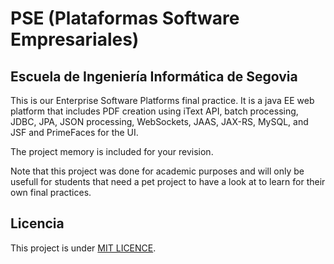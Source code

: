 # PSE (Plataformas Software Empresariales)
## Escuela de Ingeniería Informática de Segovia 

This is our Enterprise Software Platforms final practice.  It is a java EE web platform that includes PDF creation using iText API, batch processing, JDBC, JPA, JSON processing, WebSockets, JAAS, JAX-RS, MySQL, and JSF and PrimeFaces for the UI.

The project memory is included for your revision.

Note that this project was done for academic purposes and will only be usefull for students that need a pet project to have a look at to learn for their own final practices.

## Licencia
This project is under  [MIT LICENCE](LICENSE). 
